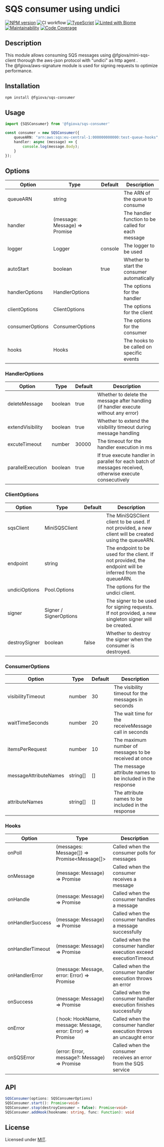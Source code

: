 # SQS consumer using undici

[![NPM version](https://img.shields.io/npm/v/@fgiova/sqs-consumer.svg?style=flat)](https://www.npmjs.com/package/@fgiova/sqs-consumer)
![CI workflow](https://github.com/fgiova/sqs-consumer/actions/workflows/node.js.yml/badge.svg)
[![TypeScript](https://img.shields.io/badge/%3C%2F%3E-TypeScript-%230074c1.svg)](http://www.typescriptlang.org/)
[![Linted with Biome](https://img.shields.io/badge/Linted_with-Biome-60a5fa?style=flat&logo=biome)](https://biomejs.dev)
[![Maintainability](https://qlty.sh/gh/fgiova/projects/sqs-consumer/maintainability.svg)](https://qlty.sh/gh/fgiova/projects/sqs-consumer)
[![Code Coverage](https://qlty.sh/gh/fgiova/projects/sqs-consumer/coverage.svg)](https://qlty.sh/gh/fgiova/projects/sqs-consumer)

## Description
This module allows consuming SQS messages using @fgiova/mini-sqs-client thorough the aws-json protocol with "undici" as http agent .<br />
The @fgiova/aws-signature module is used for signing requests to optimize performance. <br />

## Installation
```bash
npm install @fgiova/sqs-consumer
```
## Usage

```typescript
import {SQSConsumer} from '@fgiova/sqs-consumer'

const consumer = new SQSConsumer({
    queueARN: "arn:aws:sqs:eu-central-1:000000000000:test-queue-hooks",
    handler: async (message) => {
        console.log(message.Body);
    }
});

```

## Options
| Option          | Type                                | Default | Description                                        |
|-----------------|-------------------------------------|---------|----------------------------------------------------|
| queueARN        | string                              |         | The ARN of the queue to consume                    |
| handler         | (message: Message) => Promise<void> |         | The handler function to be called for each message |
| logger          | Logger                              | console | The logger to be used                              |
| autoStart       | boolean                             | true    | Whether to start the consumer automatically        |
| handlerOptions  | HandlerOptions                      |         | The options for the handler                        |
| clientOptions   | ClientOptions                       |         | The options for the client                         |
| consumerOptions | ConsumerOptions                     |         | The options for the consumer                       |
| hooks           | Hooks                               |         | The hooks to be called on specific events          |

### HandlerOptions
| Option            | Type    | Default | Description                                                                                              |
|-------------------|---------|---------|----------------------------------------------------------------------------------------------------------|
| deleteMessage     | boolean | true    | Whether to delete the message after handling (if handler execute without any error)                      |
| extendVisibility  | boolean | true    | Whether to extend the visibility timeout during message handling                                         |
| excuteTimeout     | number  | 30000   | The timeout for the handler execution in ms                                                              |
| parallelExecution | boolean | true    | If true execute handler in parallel for each batch of messages received, otherwise execute consecutively |

### ClientOptions
| Option           | Type                   | Default | Description                                                                                               |
|------------------|------------------------|---------|-----------------------------------------------------------------------------------------------------------|
| sqsClient        | MiniSQSClient          |         | The MiniSQSClient client to be used. If not provided, a new client will be created using the queueARN.    |
| endpoint         | string                 |         | The endpoint to be used for the client. If not provided, the endpoint will be inferred from the queueARN. |
| undiciOptions    | Pool.Options           |         | The options for the undici client.                                                                        |
| signer           | Signer / SignerOptions |         | The signer to be used for signing requests. If not provided, a new singleton signer will be created.      |
| destroySigner    | boolean                | false   | Whether to destroy the signer when the consumer is destroyed.                                             |

### ConsumerOptions
| Option                | Type     | Default | Description                                                |
|-----------------------|----------|---------|------------------------------------------------------------|
| visibilityTimeout     | number   | 30      | The visibility timeout for the messages in seconds         |
| waitTimeSeconds       | number   | 20      | The wait time for the receiveMessage call in seconds       |
| itemsPerRequest       | number   | 10      | The maximum number of messages to be received at once      |
| messageAttributeNames | string[] | []      | The message attribute names to be included in the response |
| attributeNames        | string[] | []      | The attribute names to be included in the response         |

### Hooks
| Option           | Type                                                                  | Description                                                          |
|------------------|-----------------------------------------------------------------------|----------------------------------------------------------------------|
| onPoll           | (messages: Message[]) => Promise<Message[]>                           | Called when the consumer polls for messages                          |
| onMessage        | (message: Message) => Promise<Message>                                | Called when the consumer receives a message                          |
| onHandle         | (message: Message) => Promise<Message>                                | Called when the consumer handles a message                           |
| onHandlerSuccess | (message: Message) => Promise<Message>                                | Called when the consumer handles a message successfully              |
| onHandlerTimeout | (message: Message) => Promise<Message>                                | Called when the consumer handler execution exceed executionTimeout   |
| onHandlerError   | (message: Message, error: Error) => Promise<Boolean>                  | Called when the consumer handler execution throws an error           |
| onSuccess        | (message: Message) => Promise<Message>                                | Called when the consumer handler execution finishes successfully     |
| onError          | ( hook: HookName, message: Message, error: Error) => Promise<Boolean> | Called when the consumer handler execution throws an uncaught error  |
| onSQSError       | (error: Error, message?: Message) => Promise<void>                    | Called when the consumer receives an error from the SQS service      |

## API

```typescript
SQSConsumer(options: SQSConsumerOptions)
SQSConsumer.start(): Promise<void>
SQSConsumer.stop(destroyConsumer = false): Promise<void>
SQSConsumer.addHook(hookname: string, func: Function): void
```

## License
Licensed under [MIT](./LICENSE).
